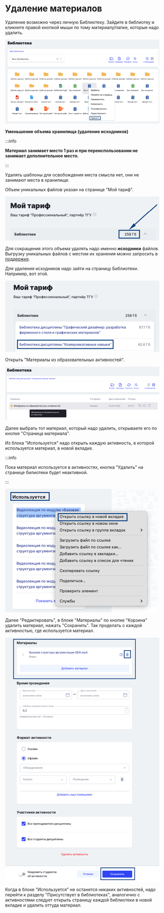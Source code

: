 # Удаление материалов

Удаление возможно через личную Библиотеку. Зайдите в библиотеу и кликните правой кнопкой мыши по тому материалу/папке, которые надо удалить.

![](<../../.gitbook/assets/image (2) (1).png>)

**Уменьшение объема хранилища (удаление исходников)**

:::info

**Материал занимает место 1 раз и при переиспользовании не занимает дополнительное место.**

:::

Удалять шаблоны для освобождения места смысла нет, они не занимают места в хранилище.

Объем уникальных файлов указан на странице "Мой тариф".

![](<../../.gitbook/assets/image (2) (1) (1).png>)

Для сокращения этого объема удалять надо именно **исходники** файлов. Выгрузку уникальных файлов с местом их хранения можно запросить в [поддержке](https://forms.yandex.ru/cloud/659fee4673cee70f5b63b79a/?answer_non_profile_email_41288802=l.maksimec@tgu-dpo.ru\&answer_url_41279152=https://www.odin.study/ru/User/Info/37078).

Для удаления исходников надо зайти на страницу Библиотеки. Например, вот этой.

![](<../../.gitbook/assets/image (3).png>)

Открыть "Материалы из образовательных активностей".

![](<../../.gitbook/assets/image (4).png>)

Далее выбрать тот материал, который надо удалить, открываете его по кнопке "Страница материала".

Из блока "Используется" надо открыть каждую активность, в которой используется материал, в новой вкладке.

:::info

Пока материал используется в активностях, кнопка "Удалить" на странице билиотеки будет неактивной.

:::

![](<../../.gitbook/assets/image (7).png>)

Далее "Редактировать", в блоке "Материалы" по кнопке "Корзина" удалить материал, нажать "Сохранить". Так проделать с каждой активностью, где используется материал.

![](<../../.gitbook/assets/image (6).png>)

Когда в блоке "Используется" не останется никаких активностей, надо перейти к разделу "Присутствует в библиотеках", аналогично с активностями следует открыть страницу каждой библиотеки в новой вкладке и удалить оттуда материал.
